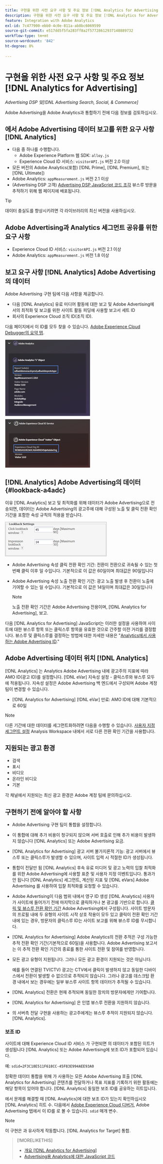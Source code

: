 ```yaml
---
title: 구현을 위한 사전 요구 사항 및 주요 정보 [!DNL Analytics for Advertising]
description: 구현을 위한 사전 요구 사항 및 주요 정보 [!DNL Analytics for Advertising]
feature: Integration with Adobe Analytics
exl-id: 7c477900-ebb0-4c0e-811a-ab8bc6069599
source-git-commit: e517dd5f5fa283ff8a2f57728612937148889732
workflow-type: tm+mt
source-wordcount: '842'
ht-degree: 0%

---
```


# 구현을 위한 사전 요구 사항 및 주요 정보 [!DNL Analytics for Advertising]

*Advertising DSP 및[!DNL Advertising Search, Social, & Commerce]*

Adobe Advertising을 Adobe Analytics과 통합하기 전에 다음 정보를 검토하십시오.

## 에서 Adobe Advertising 데이터 보고를 위한 요구 사항 [!DNL Analytics]

* 다음 중 하나를 수행합니다.
   * Adobe Experience Platform 웹 SDK: `alloy.js`
   * Experience Cloud ID 서비스: `visitorAPI.js` 버전 2.0 이상
* 모든 버전의 Adobe Analytics(포함) [!DNL Prime], [!DNL Premium], 또는 [!DNL Ultimate])
* Adobe Analytics: `appMeasurement.js` 버전 2.1 이상
* (Advertising DSP 고객) [Advertising DSP JavaScript 코드 조각](javascript.md) 뷰스루 방문을 추적하기 위해 웹 페이지에 배포됩니다.

>[!TIP]
>
>데이터 충실도를 향상시키려면 각 라이브러리의 최신 버전을 사용하십시오.

## Adobe Advertising과 Analytics 세그먼트 공유를 위한 요구 사항

* Experience Cloud ID 서비스: `visitorAPI.js` 버전 2.1 이상
* Adobe Analytics: `appMeasurement.js` 버전 1.8 이상

## 보고 요구 사항 [!DNL Analytics] Adobe Advertising의 데이터

Adobe Advertising 구현 팀에 다음 사항을 제공합니다.

* 다음 [!DNL Analytics] 유료 미디어 활동에 대한 보고 및 Adobe Advertising에서의 최적화 및 보고를 위한 사이트 활동 피딩에 사용할 보고서 세트 ID
* 회사의 Experience Cloud 조직 ID(조직 ID).

다음 페이지에서 이 ID를 모두 찾을 수 있습니다. [Adobe Experience Cloud Debugger의 요약 탭](https://experienceleague.adobe.com/docs/debugger/using-v2/summary.html).

![Experience Cloud Debugger 요약 화면](/help/integrations/assets/a4adc-debugger-summary.png)

## [!DNL Analytics] Adobe Advertising의 데이터 {#lookback-a4adc}

이유 [!DNL Analytics] 보고 및 최적화를 위해 데이터가 Adobe Advertising으로 전송되면, 데이터는 Adobe Advertising의 광고주에 대해 구성된 노출 및 클릭 전환 확인 기간을 포함한 속성 규칙의 적용을 받습니다.

![Adobe Advertising의 광고주 수준 전환 확인 기간 설정](/help/integrations/assets/a4adc-lookbacks.png)

* Adobe Advertising 속성 클릭 전환 확인 기간: 전환이 전환으로 귀속될 수 있는 첫 번째 클릭 이후 일 수입니다. 기본적으로 이 값은 60일이며 최대값은 90일입니다
* Adobe Advertising 속성 노출 전환 확인 기간: 광고 노출 발생 후 전환이 노출에 기여할 수 있는 일 수입니다. 기본적으로 이 값은 14일이며 최대값은 30일입니다

  >[!NOTE]
  >
  > 노출 전환 확인 기간은 Adobe Advertising 전용이며, [!DNL Analytics for Advertising], 보고.

다음 [!DNL Analytics for Advertising] JavaScript는 이러한 설정을 사용하여 사이트에 대한 뷰스루 항목 또는 클릭스루 항목을 유효한 것으로 간주할 이전 거리를 결정합니다. 뷰스루 및 클릭스루를 결정하는 방법에 대한 자세한 내용은 &quot;[Analytics에서 사용하는 Adobe Advertising ID](ids.md).&quot;

## Adobe Advertising 데이터 위치 [!DNL Analytics]

[!DNL Analytics] 는 Analytics Adobe Advertising 내에 광고주의 지표에 따라 AMO ID(광고 ID)를 설정합니다. [!DNL eVar] 지속성 설정 - 클릭스루와 뷰스루 모두에 적용됩니다. 지속성 설정은 Adobe Advertising 백 엔드에서 구성되며 Adobe 계정 팀이 변경할 수 있습니다.

* [!DNL Analytics for Advertising] [!DNL eVar] 만료: AMO ID에 대해 기본적으로 60일

>[!NOTE]
>
>다른 기간에 대한 데이터를 세그먼트화하려면 다음을 수행할 수 있습니다. [사용자 지정 세그먼트 설정](https://experienceleague.adobe.com/docs/analytics/components/segmentation/segmentation-workflow/seg-build.html) Analysis Workspace 내에서 서로 다른 전환 확인 기간을 사용합니다.

## 지원되는 광고 환경

* 검색
* 표시
* 비디오
* 온라인 비디오
* 기본

각 채널에서 지원되는 최신 광고 환경은 Adobe 계정 팀에 문의하십시오.

## 구현하기 전에 알아야 할 사항

* Adobe Advertising 구현 팀이 통합을 설정합니다.

* 이 통합에 대해 추가 비용이 청구되지 않으며 서버 호출로 인해 추가 비용이 발생하지 않습니다 [!DNL Analytics] 또는 Adobe Advertising 요금.

* [!DNL Analytics for Advertising] 광고 서버 불가지론적 기능: 광고 서버에서 뷰스루 또는 클릭스루가 발생할 수 있으며, 사이트 입력 시 적절한 ID가 생성됩니다.

* 통합이 전달만 됨 [!DNL Analytics] 후속 유료 미디어 및 광고 노력의 입찰 최적화를 위한 Adobe Advertising에 사용할 표준 및 사용자 지정 이벤트입니다. 통과가 안 됩니다 [!DNL Analytics] 세그먼트, 계산된 지표 및 [!DNL eVars] Adobe Advertising 를 사용하여 입찰 최적화를 요청할 수 있습니다.

* Adobe Advertising이 다음 범위 내에서 영구 ID 생성 [!DNL Analytics] 사용자가 사이트에 들어가기 전에 마지막으로 클릭하거나 본 광고를 기반으로 합니다. [클릭 및 뷰스루 전환 확인 기간](#lookback-a4adc) Adobe Advertising에서 구성됩니다. 사이트 방문자의 프로필 내에 두 유형의 사이트 시작 상호 작용이 모두 있고 클릭이 전환 확인 기간 내에 있는 경우, 방문자의 클릭스루 ID는 사이트 보고를 위해 뷰스루 ID를 무시합니다.

* [!DNL Analytics for Advertising] Adobe Analytics의 전환 추적은 구성 가능한 추적 전환 확인 기간(기본적으로 60일)을 사용합니다. Adobe Advertising 보고서는 이 추적 전환 확인 기간의 종료를 통한 사이트 전환 및 참여를 반영합니다.

* 모든 광고 유형이 지원됩니다. 그러나 모든 광고 환경이 지원되는 것은 아닙니다.

  예를 들어 연결된 TV(CTV) 광고는 CTV에서 클릭이 발생하지 않고 동일한 디바이스에서 전환이 발생할 수 없으므로 추적되지 않습니다. 그러나 광고를 데스크탑 환경 내에서 보는 경우에는 일부 뷰스루 사이트 항목 데이터가 추적될 수 있습니다.

* [!DNL Analytics] 전환은 현재 추적되며 동일한 장치의 방문자에게만 기여합니다.

* [!DNL Analytics for Advertising] 은 인앱 뷰스루 전환을 지원하지 않습니다.

* 의 서버측 전달 구현을 사용하는 광고주에게는 뷰스루 추적이 지원되지 않습니다. [!DNL Analytics].

### 보조 ID

사이트에 대해 Experience Cloud ID 서비스 가 구현되면 의 데이터가 포함된 히트가 생성됩니다 [!DNL Analytics] 또는 Adobe Advertising에 보조 ID가 포함되어 있습니다.

예: `sdid=2F3C18E511F618CC-45F83E994AEE93A0`

정확한 데이터 통합을 위해 가 사용하는 모든 Adobe Advertising 호출 [!DNL Analytics for Advertising] 콘텐츠를 전달하거나 목표 지표를 기록하기 위한 활동에는 해당 항목이 있어야 합니다. [!DNL Analytics] 동일한 보조 ID를 공유하는 히트입니다.

에서 문제를 해결할 때 [!DNL Analytics]에 대한 보조 ID가 있는지 확인하십시오 [!DNL Analytics] 히트 수. 다음에서 [Adobe Experience Cloud 디버거](https://experienceleague.adobe.com/docs/debugger/using-v2/summary.html), Adobe Advertising 탭에서 이 ID를 로 볼 수 있습니다. `sdid` 매개 변수.

>[!NOTE]
>
> 이 구현은 과 유사하게 작동합니다. [!DNL Analytics for Target] 통합.

>[!MORELIKETHIS]
>
>* [개요 [!DNL Analytics for Advertising]](overview.md)
>* [Advertising용 Analytics에 대한 JavaScript 코드](/help/integrations/analytics/javascript.md)
